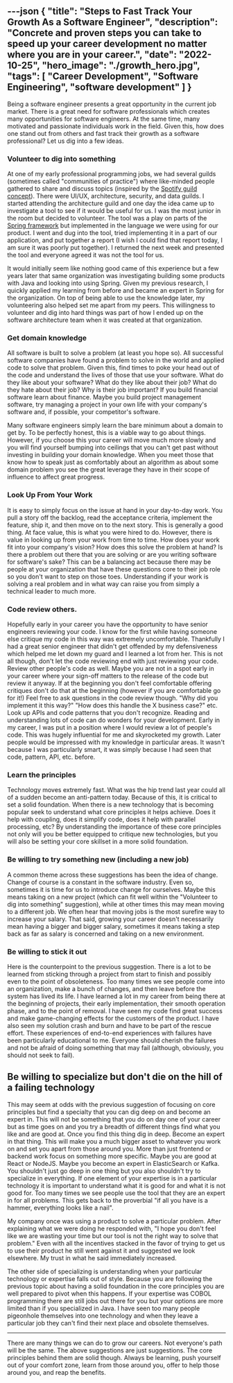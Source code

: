 ---json
{
  "title": "Steps to Fast Track Your Growth As a Software Engineer",
  "description": "Concrete and proven steps you can take to speed up your career development no matter where you are in your career.",
  "date": "2022-10-25",
  "hero_image": "./growth_hero.jpg",
  "tags": [
    "Career Development",
    "Software Engineering",
    "software development"
  ]
}
---

Being a software engineer presents a great opportunity in the current job market. There is a great need for software professionals which creates many opportunities for software engineers. At the same time, many motivated and passionate individuals work in the field. Given this, how does one stand out from others and fast track their growth as a software professional? Let us dig into a few ideas.

### Volunteer to dig into something

At one of my early professional programming jobs, we had several guilds (sometimes called "communities of practice") where like-minded people gathered to share and discuss topics (inspired by the [Spotify guild concept](https://cacm.acm.org/magazines/2020/3/243029-spotify-guilds/abstract)). There were UI/UX, architecture, security, and data guilds. I started attending the architecture guild and one day the idea came up to investigate a tool to see if it would be useful for us. I was the most junior in the room but decided to volunteer. The tool was a play on parts of the [Spring framework](https://spring.io/) but implemented in the language we were using for our product. I went and dug into the tool, tried implementing it in a part of our application, and put together a report (I wish I could find that report today, I am sure it was poorly put together). I returned the next week and presented the tool and everyone agreed it was not the tool for us.

It would initially seem like nothing good came of this experience but a few years later that same organization was investigating building some products with Java and looking into using Spring. Given my previous research, I quickly applied my learning from before and became an expert in Spring for the organization. On top of being able to use the knowledge later, my volunteering also helped set me apart from my peers. This willingness to volunteer and dig into hard things was part of how I ended up on the software architecture team when it was created at that organization.

### Get domain knowledge
All software is built to solve a problem (at least you hope so). All successful software companies have found a problem to solve in the world and applied code to solve that problem. Given this, find times to poke your head out of the code and understand the lives of those that use your software. What do they like about your software? What do they like about their job? What do they hate about their job? Why is their job important? If you build financial software learn about finance. Maybe you build project management software, try managing a project in your own life with your company's software and, if possible, your competitor's software.

Many software engineers simply learn the bare minimum about a domain to get by. To be perfectly honest, this is a viable way to go about things. However, if you choose this your career will move much more slowly and you will find yourself bumping into ceilings that you can't get past without investing in building your domain knowledge. When you meet those that know how to speak just as comfortably about an algorithm as about some domain problem you see the great leverage they have in their scope of influence to affect great progress.

### Look Up From Your Work

It is easy to simply focus on the issue at hand in your day-to-day work. You pull a story off the backlog, read the acceptance criteria, implement the feature, ship it, and then move on to the next story. This is generally a good thing. At face value, this is what you were hired to do. However, there is value in looking up from your work from time to time. How does your work fit into your company's vision? How does this solve the problem at hand? Is there a problem out there that you are solving or are you writing software for software's sake? This can be a balancing act because there may be people at your organization that have these questions core to their job role so you don't want to step on those toes. Understanding if your work is solving a real problem and in what way can raise you from simply a technical leader to much more.

### Code review others.

Hopefully early in your career you have the opportunity to have senior engineers reviewing your code. I know for the first while having someone else critique my code in this way was extremely uncomfortable. Thankfully I had a great senior engineer that didn't get offended by my defensiveness which helped me let down my guard and I learned a lot from her. This is not all though, don't let the code reviewing end with just reviewing your code. Review other people's code as well. Maybe you are not in a spot early in your career where your sign-off matters to the release of the code but review it anyway. If at the beginning you don't feel comfortable offering critiques don't do that at the beginning (however if you are comfortable go for it!) Feel free to ask questions in the code review though. "Why did you implement it this way?" "How does this handle the X business case?" etc. Look up APIs and code patterns that you don't recognize. Reading and understanding lots of code can do wonders for your development. Early in my career, I was put in a position where I would review a lot of people's code. This was hugely influential for me and skyrocketed my growth. Later people would be impressed with my knowledge in particular areas. It wasn't because I was particularly smart, it was simply because I had seen that code, pattern, API, etc. before.

### Learn the principles

Technology moves extremely fast. What was the hip trend last year could all of a sudden become an anti-pattern today. Because of this, it is critical to set a solid foundation. When there is a new technology that is becoming popular seek to understand what core principles it helps achieve. Does it help with coupling, does it simplify code, does it help with parallel processing, etc? By understanding the importance of these core principles not only will you be better equipped to critique new technologies, but you will also be setting your core skillset in a more solid foundation.

### Be willing to try something new (including a new job)

A common theme across these suggestions has been the idea of change. Change of course is a constant in the software industry. Even so, sometimes it is time for us to introduce change for ourselves. Maybe this means taking on a new project (which can fit well within the "Volunteer to dig into something" suggestion), while at other times this may mean moving to a different job. We often hear that moving jobs is the most surefire way to increase your salary. That said, growing your career doesn't necessarily mean having a bigger and bigger salary, sometimes it means taking a step back as far as salary is concerned and taking on a new environment.

### Be willing to stick it out

Here is the counterpoint to the previous suggestion. There is a lot to be learned from sticking through a project from start to finish and possibly even to the point of obsoleteness. Too many times we see people come into an organization, make a bunch of changes, and then leave before the system has lived its life. I have learned a lot in my career from being there at the beginning of projects, their early implementation, their smooth operation phase, and to the point of removal. I have seen my code find great success and make game-changing effects for the customers of the product. I have also seen my solution crash and burn and have to be part of the rescue effort. These experiences of end-to-end experiences with failures have been particularly educational to me. Everyone should cherish the failures and not be afraid of doing something that may fail (although, obviously, you should not seek to fail).

## Be willing to specialize but don't die on the hill of a failing technology

This may seem at odds with the previous suggestion of focusing on core principles but find a specialty that you can dig deep on and become an expert in. This will not be something that you do on day one of your career but as time goes on and you try a breadth of different things find what you like and are good at. Once you find this thing dig in deep. Become an expert in that thing. This will make you a much bigger asset to whatever you work on and set you apart from those around you. More than just frontend or backend work focus on something more specific. Maybe you are good at React or NodeJS. Maybe you become an expert in ElasticSearch or Kafka. You shouldn't just go deep in one thing but you also shouldn't try to specialize in everything. If one element of your expertise is in a particular technology it is important to understand what it is good for and what it is not good for. Too many times we see people use the tool that they are an expert in for all problems. This gets back to the proverbial "if all you have is a hammer, everything looks like a nail".

My company once was using a product to solve a particular problem. After explaining what we were doing he responded with, "I hope you don't feel like we are wasting your time but our tool is not the right way to solve that problem." Even with all the incentives stacked in the favor of trying to get us to use their product he still went against it and suggested we look elsewhere. My trust in what he said immediately increased.

The other side of specializing is understanding when your particular technology or expertise falls out of style. Because you are following the previous topic about having a solid foundation in the core principles you are well prepared to pivot when this happens. If your expertise was COBOL programming there are still jobs out there for you but your options are more limited than if you specialized in Java. I have seen too many people pigeonhole themselves into one technology and when they leave a particular job they can't find their next place and obsolete themselves.

---

There are many things we can do to grow our careers. Not everyone's path will be the same. The above suggestions are just suggestions. The core principles behind them are solid though. Always be learning, push yourself out of your comfort zone, learn from those around you, offer to help those around you, and reap the benefits.